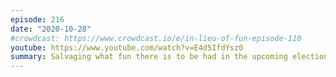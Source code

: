 ```yaml
---
episode: 216
date: "2020-10-28"
#crowdcast: https://www.crowdcast.io/e/in-lieu-of-fun-episode-110
youtube: https://www.youtube.com/watch?v=E4d5IfdYsz0
summary: Salvaging what fun there is to be had in the upcoming election (part 1)
---
```

